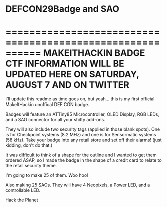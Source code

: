 # DEFCON29Badge and SAO
==========================================================
MAKEITHACKIN BADGE CTF INFORMATION WILL BE UPDATED HERE ON SATURDAY, AUGUST 7 AND ON TWITTER
==========================================================

I'll update this readme as time goes on, but yeah... this is my first official MakeItHackin unoffical DEF CON badge.

Badges will feature an ATTiny85 Microcontroller, OLED Display, RGB LEDs, and a SAO connector for all your shitty add-ons.

They will also include two security tags (applied in those blank spots).  One is for Checkpoint systems (8.2 MHz) and one is for Sensormatic systems (58 kHz).  Take your badge into any retail store and set off their alarms!  (just kidding, don't do that.)

It was difficult to think of a shape for the outline and I wanted to get them ordered ASAP, so I made the badge in the shape of a credit card to relate to the retail security theme.  

I'm going to make 25 of them.  Woo hoo!  

Also making 25 SAOs.  They will have 4 Neopixels, a Power LED, and a controllable LED.

Hack the Planet

